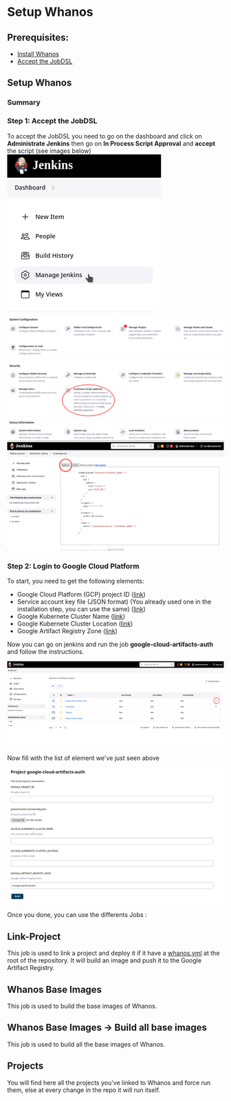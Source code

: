 # Setup Whanos

## Prerequisites:
- [Install Whanos](install_whanos.md)
- [Accept the JobDSL](setup_whanos.md#step-1-accept-the-jobdsl)

## Setup Whanos
### Summary

### **Step 1: Accept the JobDSL**
To accept the JobDSL you need to go on the dashboard and click on **Administrate Jenkins** then go on **In Process Script Approval** and **accept** the script (see images below)  
![manage_jenkins](assets/manage_jenkins.png)
![ipsa](assets/ipsa.png)
![approve_job](assets/approve_job.png)

### **Step 2: Login to Google Cloud Platform**
To start, you need to get the following elements:
- Google Cloud Platform (GCP) project ID ([link](https://console.cloud.google.com/home/dashboard))
- Service account key file (JSON format) (You already used one in the installation step, you can use the same) ([link](https://console.cloud.google.com/apis/credentials/serviceaccountkey))
- Google Kubernete Cluster Name ([link](https://console.cloud.google.com/kubernetes/list))
- Google Kubernete Cluster Location ([link](https://console.cloud.google.com/kubernetes/list))
- Google Artifact Registry Zone ([link](https://console.cloud.google.com/artifacts/docker/))

Now you can go on jenkins and run the job **google-cloud-artifacts-auth** and follow the instructions.  

![google-cloud-artifacts-auth](assets/build_glogin.png)  
  
Now fill with the list of element we've just seen above  

![google_login](assets/google_login.png)  

Once you done, you can use the differents Jobs :

## Link-Project
This job is used to link a project and deploy it if it have a [whanos.yml](whanosyml_explain.md) at the root of the repository. It will build an image and push it to the Google Artifact Registry.
## Whanos Base Images
This job is used to build the base images of Whanos.
## Whanos Base Images -> Build all base images
This job is used to build all the base images of Whanos.
## Projects
You will find here all the projects you've linked to Whanos and force run them, else at every change in the repo it will run itself.
